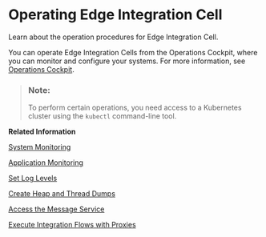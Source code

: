 <!-- loio2af17b843f294a30b3d9fedb6295e8aa -->

# Operating Edge Integration Cell

Learn about the operation procedures for Edge Integration Cell.

You can operate Edge Integration Cells from the Operations Cockpit, where you can monitor and configure your systems. For more information, see [Operations Cockpit](operations-cockpit-ec0fc95.md).

> ### Note:  
> To perform certain operations, you need access to a Kubernetes cluster using the `kubectl` command-line tool.

**Related Information**  


[System Monitoring](system-monitoring-689a9a1.md "Access specific monitoring and logging dashboards for Edge Integration Cell.")

[Application Monitoring](application-monitoring-c9863ba.md "You can monitor messages and integration artifacts by using the monitoring functions of SAP Integration Suite.")

[Set Log Levels](set-log-levels-8e58ec4.md "Learn how to set log levels for Java-based solution components.")

[Create Heap and Thread Dumps](create-heap-and-thread-dumps-fb10394.md "Learn how to create heap and thread dumps.")

[Access the Message Service](access-the-message-service-abbb36a.md "Learn how to access the Message Service.")

[Execute Integration Flows with Proxies](execute-integration-flows-with-proxies-e9515b5.md "Execute integration flows that include manual proxy configuration.")

